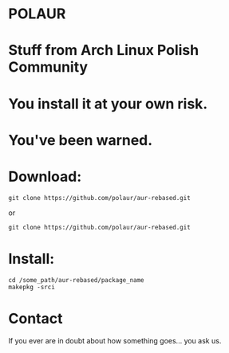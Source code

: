 # POLAUR
# Stuff from Arch Linux Polish Community
# You install it at your own risk.
# You've been warned.

# Download:

```
git clone https://github.com/polaur/aur-rebased.git

```

or

```
git clone https://github.com/polaur/aur-rebased.git

```

# Install:


```
cd /some_path/aur-rebased/package_name
makepkg -srci

```


# Contact


If you ever are in doubt about how something goes... you ask us.



